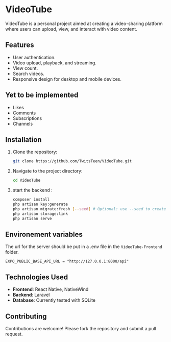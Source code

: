 # VideoTube

VideoTube is a personal project aimed at creating a video-sharing platform where users can upload, view, and interact with video content.

## Features

- User authentication.
- Video upload, playback, and streaming.
- View count.
- Search videos.
- Responsive design for desktop and mobile devices.

## Yet to be implemented

- Likes
- Comments
- Subscriptions
- Channels

## Installation

1. Clone the repository:
   ```bash
   git clone https://github.com/TwitsTeen/VideoTube.git
   ```
2. Navigate to the project directory:

   ```bash
   cd VideoTube
   ```

3. start the backend :

   ```bash
   composer install
   php artisan key:generate
   php artisan migrate:fresh [--seed] # Optional: use --seed to create demo videos and users
   php artisan storage:link
   php artisan serve
   ```

## Environement variables

The url for the server should be put in a .env file in the `VideoTube-Frontend` folder.

```
EXPO_PUBLIC_BASE_API_URL = "http://127.0.0.1:8000/api"
```

## Technologies Used

- **Frontend**: React Native, NativeWind
- **Backend**: Laravel
- **Database**: Currently tested with SQLite

## Contributing

Contributions are welcome! Please fork the repository and submit a pull request.
